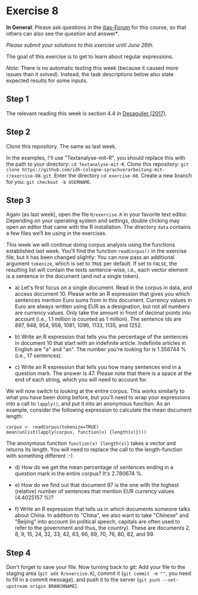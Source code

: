 # Exercise 8

**In General**: Please ask questions in the [ilias-Forum](https://www.ilias.uni-koeln.de/ilias/goto_uk_frm_3270419.html) for this course, so that others can also see the question and answer*.

*Please submit your solutions to this exercise until June 26th.*

The goal of this exercise is to get to learn about regular expressions.

*Note*: There is no automatic testing this week (because it caused more issues than it solved). Instead, the task descriptions below also state expected results for some inputs.

## Step 1

The relevant reading this week is section 4.4 in [Desagulier (2017)](https://www.springer.com/gp/book/9783319645704).

## Step 2

Clone this repository. The same as last week.

In the examples, I'll use "Textanalyse-mit-R", you should replace this with the path to your directory: `cd Textanalyse-mit-R`. Clone this repository: `git clone https://github.com/idh-cologne-sprachverarbeitung-mit-r/exercise-08.git`. Enter the directory `cd exercise-08`. Create a new branch for you: `git checkout -b USERNAME`.

## Step 3
Again (as last week), open the file `R/exercise.R` in your favorite text editor. Depending on your operating system and settings, double clicking may open an editor that came with the R installation. The directory `data` contains a few files we‘ll be using in the exercises.

This week we will continue doing corpus analysis using the functions established last week. You'll find the function `readCorpus()` in the exercise file, but it has been changed slightly: You can now pass an additional argument `tokenize`, which is set to `TRUE` per default. If set to `FALSE`, the resulting list will contain the texts sentence-wise, i.e., each vector element is a sentence in the document (and not a single token).

- a) Let's first focus on a single document. Read in the corpus in data, and access document 10. Please write an R expression that gives you which sentences mention Euro sums from in this document. Currency values in Euro are always written using EUR as a designation, but not all numbers are currency values. Only take the amount in front of decimal points into account (i.e., 1.1 million is counted as 1 million). The sentence ids are 897, 948, 954, 956, 1091, 1096, 1133, 1135, and 1252.

- b) Write an R expression that tells you the percentage of the sentences in document 10 that start with an indefinite article. Indefinite articles in English are "a" and "an". The number you're looking for is 1.356744 % (i.e., 17 sentences).

- c) Write an R expression that tells you how many sentences end in a question mark. The answer is 47. Please note that there is a space at the end of each string, which you will need to account for.

We will now switch to looking at the entire corpus. This works similarly to what you have been doing before, but you'll need to wrap your expressions into a call to `lapply()`, and put it into an anonymous function. As an example, consider the following expression to calculate the mean document length: 

```
corpus <- readCorpus(tokenize=TRUE)
mean(unlist(lapply(corpus, function(x) {length(x)})))
```

The anonymous function `function(x) {length(x)}` takes a vector and returns its length. You will need to replace the call to the length-function with something different :-)

- d) How do we get the mean percentage of sentences ending in a question mark in the entire corpus? It's 2.780674 %.

- e) How do we find out that document 97 is the one with the highest (relative) number of sentences that mention EUR currency values (4.4025157 %)?

- f) Write an R expression that tells us in which documents someone talks about China. In addition to "China", we also want to take "Chinese" and "Beijing" into account (in political speech, capitals are often used to refer to the government and thus, the country). These are documents 2, 8, 9, 15, 24, 32, 33, 42, 63, 66, 69, 70, 76, 80, 82, and 99.




## Step 4
Don't forget to save your file.
Now turning back to git: Add your file to the staging area (`git add R/exercise.R`), commit it (`git commit -m ""`, you need to fill in a commit message), and push it to the server (`git push --set-upstream origin BRANCHNAME`).

